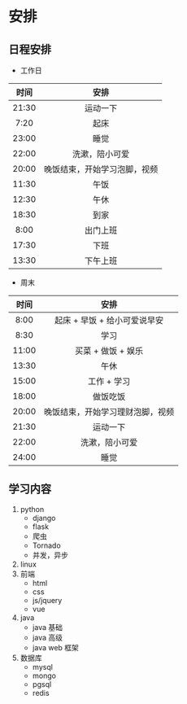 # 安排

## 日程安排

- 工作日

|时间|安排|
|:---:|:---:|
|21:30|运动一下|
|7:20|起床|
|23:00|睡觉|
|22:00|洗漱，陪小可爱|
|20:00|晚饭结束，开始学习泡脚，视频|
|11:30|午饭|
|12:30|午休|
|18:30|到家|
|8:00 |出门上班|
|17:30 |下班|
|13:30|下午上班|

- 周末

|时间|安排|
|:---:|:---:|
|8:00|起床 + 早饭 + 给小可爱说早安|
|8:30|学习|
|11:00|买菜 + 做饭 + 娱乐|
|13:30|午休|
|15:00|工作 + 学习|
|18:00|做饭吃饭|
|20:00|晚饭结束，开始学习理财泡脚，视频|
|21:30|运动一下|
|22:00|洗漱，陪小可爱|
|24:00|睡觉|

## 学习内容

1. python
    - django
    - flask
    - 爬虫
    - Tornado
    - 并发，异步
2. linux
3. 前端
    - html
    - css
    - js/jquery
    - vue
4. java
    - java 基础
    - java 高级
    - java web 框架
5. 数据库
    - mysql
    - mongo
    - pgsql
    - redis
